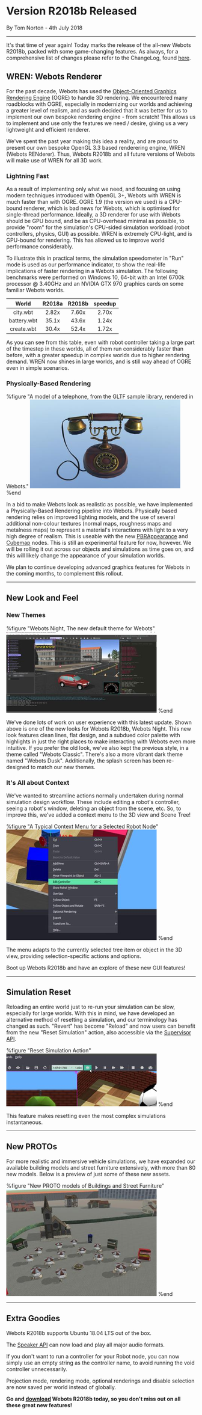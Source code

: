 # Version R2018b Released

<p id="publish-data">By Tom Norton - 4th July 2018</p>

---

It's that time of year again!
Today marks the release of the all-new Webots R2018b, packed with some game-changing features.
As always, for a comprehensive list of changes please refer to the ChangeLog, found [here](https://cyberbotics.com/change_log).

## WREN: Webots Renderer

For the past decade, Webots has used the [Object-Oriented Graphics Rendering Engine](https://www.ogre3d.org/) (OGRE) to handle 3D rendering.
We encountered many roadblocks with OGRE, especially in modernizing our worlds and achieving a greater level of realism, and as such decided that it was better for us to implement our own bespoke rendering engine - from scratch!
This allows us to implement and use only the features we need / desire, giving us a very lightweight and efficient renderer.


We've spent the past year making this idea a reality, and are proud to present our own bespoke OpenGL 3.3 based renderering engine, WREN (Webots RENderer).
Thus, Webots R2018b and all future versions of Webots will make use of WREN for all 3D work.

### Lightning Fast

As a result of implementing only what we need, and focusing on using modern techniques introduced with OpenGL 3+, Webots with WREN is much faster than with OGRE.
OGRE 1.9 (the version we used) is a CPU-bound renderer, which is bad news for Webots, which is optimised for single-thread performance.
Ideally, a 3D renderer for use with Webots should be GPU bound, and be as CPU-overhead minimal as possible, to provide "room" for the simulation's CPU-sided simulation workload (robot controllers, physics, GUI) as possible.
WREN is extremely CPU-light, and is GPU-bound for rendering.
This has allowed us to improve world performance considerably.


To illustrate this in practical terms, the simulation speedometer in "Run" mode is used as our performance indicator, to show the real-life implications of faster rendering in a Webots simulation.
The following benchmarks were performed on Windows 10, 64-bit with an Intel 6700k processor @ 3.40GHz and an NVIDIA GTX 970 graphics cards on some familiar Webots worlds.

|    World    | R2018a | R2018b | speedup |
|:-----------:|:------:|:------:|:-------:|
|   city.wbt  |  2.82x |  7.60x |  2.70x  |
| battery.wbt |  35.1x |  43.6x |  1.24x  |
| create.wbt  | 30.4x  |  52.4x |  1.72x  |


As you can see from this table, even with robot controller taking a large part of the timestep in these worlds, all of them run considerably faster than before, with a greater speedup in complex worlds due to higher rendering demand.
WREN now shines in large worlds, and is still way ahead of OGRE even in simple scenarios.

### Physically-Based Rendering

%figure "A model of a telephone, from the GLTF sample library, rendered in Webots."
![telephone](images/telephone.thumbnail.jpg)
%end

In a bid to make Webots look as realistic as possible, we have implemented a Physically-Based Rendering pipeline into Webots.
Physically based rendering relies on improved lighting models, and the use of several additional non-colour textures (normal maps, roughness maps and metalness maps) to represent a material's interactions with light to a very high degree of realism.
This is useable with the new [PBRAppearance](../reference/pbrappearance.md) and [Cubemap](../reference/cubemap.md) nodes.
This is still an experimental feature for now, however.
We will be rolling it out across our objects and simulations as time goes on, and this will likely change the appearance of your simulation worlds.

We plan to continue developing advanced graphics features for Webots in the coming months, to complement this rollout.

---

## New Look and Feel

### New Themes

%figure "Webots Night, The new default theme for Webots"
![dark theme](images/webots_night.thumbnail.jpg)
%end

We've done lots of work on user experience with this latest update.
Shown above is one of the new looks for Webots R2018b, Webots Night.
This new look features clean lines, flat design, and a subdued color palette with highlights in just the right places to make interacting with Webots even more intuitive.
If you prefer the old look, we've also kept the previous style, in a theme called "Webots Classic".
There's also a more vibrant dark theme named "Webots Dusk".
Additionally, the splash screen has been re-designed to match our new themes.

### It's All about Context

We've wanted to streamline actions normally undertaken during normal simulation design workflow.
These include editing a robot's controller, seeing a robot's window, deleting an object from the scene, etc.
So, to improve this, we've added a context menu to the 3D view and Scene Tree!

%figure "A Typical Context Menu for a Selected Robot Node"
![context menu](images/context_menu.thumbnail.jpg)
%end

The menu adapts to the currently selected tree item or object in the 3D view, providing selection-specific actions and options.

Boot up Webots R2018b and have an explore of these new GUI features!

---

## Simulation Reset

Reloading an entire world just to re-run your simulation can be slow, especially for large worlds.
With this in mind, we have developed an alternative method of resetting a simulation, and our terminology has changed as such.
"Revert" has become "Reload" and now users can benefit from the new "Reset Simulation" action, also accessible via the [Supervisor API](../reference/supervisor.md#wb_supervisor_simulation_reset).

%figure "Reset Simulation Action"
![reset simulation](images/reset.thumbnail.jpg)
%end

This feature makes resetting even the most complex simulations instantaneous.

---

## New PROTOs

For more realistic and immersive vehicle simulations, we have expanded our available building models and street furniture extensively, with more than 80 new models.
Below is a preview of just some of these new assets.

%figure "New PROTO models of Buildings and Street Furniture"
![new objects](images/new_objects.thumbnail.jpg)
%end

---

## Extra Goodies

Webots R2018b supports Ubuntu 18.04 LTS out of the box.

The [Speaker API](../reference/speaker.md#speaker-functions) can now load and play all major audio formats.

If you don't want to run a controller for your Robot node, you can now simply use an empty string as the controller name, to avoid running the void controller unnecessarily.

Projection mode, rendering mode, optional renderings and disable selection are now saved per world instead of globally.

**Go and [download](https://cyberbotics.com/#download) Webots R2018b today, so you don't miss out on all these great new features!**
